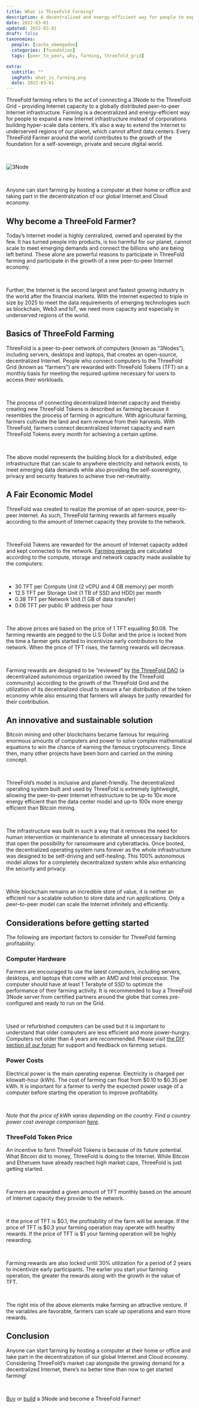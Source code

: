 ```yaml
---
title: What is ThreeFold Farming?
description: A decentralized and energy-efficient way for people to expand a new Internet infrastructure.
date: 2022-03-01
updated: 2022-03-01
draft: false
taxonomies:
  people: [sacha_obeegadoo]
  categories: [foundation]
  tags: [peer_to_peer, why, farming, threefold_grid]

extra:
  subtitle: ""
  imgPath: what_is_farming.png
  date: 2022-03-01
---
```


ThreeFold farming refers to the act of connecting a 3Node to the ThreeFold Grid – providing Internet capacity to a globally distributed peer-to-peer Internet infrastructure. Farming is a decentralized and energy-efficient way for people to expand a new Internet infrastructure instead of corporations building hyper-scale data centers. It’s also a way to extend the Internet to underserved regions of our planet, which cannot afford data centers. Every ThreeFold Farmer around the world contributes to the growth of the foundation for a self-sovereign, private and secure digital world.

<br/>

![3Node](images/blog/3node_example.png)

<br/>

Anyone can start farming by hosting a computer at their home or office and taking part in the decentralization of our global Internet and Cloud economy.

## Why become a ThreeFold Farmer?

Today’s Internet model is highly centralized, owned and operated by the few. It has turned people into products, is too harmful for our planet, cannot scale to meet emerging demands and connect the billions who are being left behind. These alone are powerful reasons to participate in ThreeFold farming and participate in the growth of a new peer-to-peer Internet economy.

<br/>

Further, the Internet is the second largest and fastest growing industry in the world after the financial markets. With the Internet expected to triple in size by 2025 to meet the data requirements of emerging technologies such as blockchain, Web3 and IoT, we need more capacity and especially in underserved regions of the world.

## Basics of ThreeFold Farming

ThreeFold is a peer-to-peer network of computers (known as “3Nodes”), including servers, desktops and laptops, that creates an open-source, decentralized Internet. People who connect computers to the ThreeFold Grid (known as “farmers”) are rewarded with ThreeFold Tokens (TFT) on a monthly basis for meeting the required uptime necessary for users to access their workloads.

<br/>

The process of connecting decentralized Internet capacity and thereby creating new ThreeFold Tokens is described as farming because it resembles the process of farming in agriculture. With agricultural farming, farmers cultivate the land and earn revenue from their harvests. With ThreeFold, farmers connect decentralized Internet capacity and earn ThreeFold Tokens every month for achieving a certain uptime.

<br/>

The above model represents the building block for a distributed, edge infrastructure that can scale to anywhere electricity and network exists, to meet emerging data demands while also providing the self-sovereignty, privacy and security features to achieve true net-neutrality.

## A Fair Economic Model

ThreeFold was created to realize the promise of an open-source, peer-to-peer Internet. As such, ThreeFold farming rewards all farmers equally according to the amount of Internet capacity they provide to the network.

<br/>

ThreeFold Tokens are rewarded for the amount of Internet capacity added and kept connected to the network. [Farming rewards](https://library.threefold.me/info/threefold#/tfgrid/farming/threefold__farming_reward) are calculated according to the compute, storage and network capacity made available by the computers:

<br/>

- 30 TFT per Compute Unit (2 vCPU and 4 GB memory) per month
- 12.5 TFT per Storage Unit (1 TB of SSD and HDD) per month
- 0.38 TFT per Network Unit (1 GB of data transfer)
- 0.06 TFT per public IP address per hour

<br/>

The above prices are based on the price of 1 TFT equalling $0.08. The farming rewards are pegged to the U.S Dollar and the price is locked from the time a farmer gets started to incentivize early contributors to the network. When the price of TFT rises, the farming rewards will decrease.

<br/>

Farming rewards are designed to be “reviewed” by [the ThreeFold DAO](https://library.threefold.me/info/threefold#/decentralization/dao/threefold__tfdao) (a decentralized autonomous organization owned by the ThreeFold community) according to the growth of the ThreeFold Grid and the utilization of its decentralized cloud to ensure a fair distribution of the token economy while also ensuring that farmers will always be justly rewarded for their contribution.

## An innovative and sustainable solution

Bitcoin mining and other blockchains became famous for requiring enormous amounts of computers and power to solve complex mathematical equations to win the chance of earning the famous cryptocurrency. Since then, many other projects have been born and carried on the mining concept.

<br/>

ThreeFold’s model is inclusive and planet-friendly. The decentralized operating system built and used by ThreeFold is extremely lightweight, allowing the peer-to-peer Internet infrastructure to be up-to 10x more energy efficient than the data center model and up-to 100x more energy efficient than Bitcoin mining.

<br/>

The infrastructure was built in such a way that it removes the need for human intervention or maintenance to eliminate all unnecessary backdoors that open the possibility for ransomware and cyberattacks. Once booted, the decentralized operating system runs forever as the whole infrastructure was designed to be self-driving and self-healing. This 100% autonomous model allows for a completely decentralized system while also enhancing the security and privacy.

<br/>

While blockchain remains an incredible store of value, it is neither an efficient nor a scalable solution to store data and run applications. Only a peer–to-peer model can scale the Internet infinitely and efficiently.

## Considerations before getting started

The following are important factors to consider for ThreeFold farming profitability:

### Computer Hardware

Farmers are encouraged to use the latest computers, including servers, desktops, and laptops that come with an AMD and Intel processor. The computer should have at least 1 Terabyte of SSD to optimize the performance of their farming activity. It is recommended to buy a ThreeFold 3Node server from certified partners around the globe that comes pre-configured and ready to run on the Grid.

<br/>

Used or refurbished computers can be used but it is important to understand that older computers are less efficient and more power-hungry. Computers not older than 4 years are recommended. Please visit [the DIY section of our forum](https://forum.threefold.io/c/farming/diy-farming/43) for support and feedback on farming setups.

### Power Costs

Electrical power is the main operating expense. Electricity is charged per kilowatt-hour (kWh). The cost of farming can float from $0.10 to $0.35 per kWh. It is important for a farmer to verify the expected power usage of a computer before starting the operation to improve profitability.

<br/>

_Note that the price of kWh varies depending on the country. Find a country power cost average comparison [here](https://www.electricrate.com/data-center/electricity-prices-by-country/)._

### ThreeFold Token Price

An incentive to farm ThreeFold Tokens is because of its future potential. What Bitcoin did to money, ThreeFold is doing to the Internet. While Bitcoin and Etheruem have already reached high market caps, ThreeFold is just getting started.

<br/>

Farmers are rewarded a given amount of TFT monthly based on the amount of Internet capacity they provide to the network.

<br/>

If the price of TFT is $0.1, the profitability of the farm will be average. If the price of TFT is $0.3 your farming operation may operate with healthy rewards. If the price of TFT is $1 your farming operation will be highly rewarding.

<br/>

Farming rewards are also locked until 30% utilization for a period of 2 years to incentivize early participants. The earlier you start your farming operation, the greater the rewards along with the growth in the value of TFT.

<br/>

The right mix of the above elements make farming an attractive venture. If the variables are favorable, farmers can scale up operations and earn more rewards.

## Conclusion

Anyone can start farming by hosting a computer at their home or office and take part in the decentralization of our global Internet and Cloud economy. Considering ThreeFold’s market cap alongside the growing demand for a decentralized Internet, there’s no better time than now to get started farming!

<br/>

[Buy](https://shop.threefold.tech/) or [build](https://library.threefold.me/info/threefold#/tfgrid/farming/threefold__diy_guide) a 3Node and become a ThreeFold Farmer!
